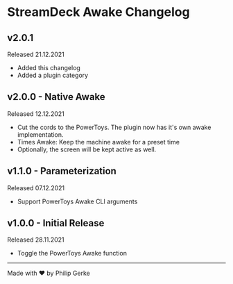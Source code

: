 # StreamDeck Awake Changelog

## v2.0.1

Released 21.12.2021

- Added this changelog
- Added a plugin category

## v2.0.0 - Native Awake

Released 12.12.2021

- Cut the cords to the PowerToys. The plugin now has it's own awake implementation.
- Times Awake: Keep the machine awake for a preset time
- Optionally, the screen will be kept active as well.

## v1.1.0 - Parameterization

Released 07.12.2021

- Support PowerToys Awake CLI arguments

## v1.0.0 - Initial Release

Released 28.11.2021

- Toggle the PowerToys Awake function

<hr>

Made with ❤ by Philip Gerke
